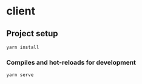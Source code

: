 # client
## Project setup
```
yarn install
```

### Compiles and hot-reloads for development
```
yarn serve

